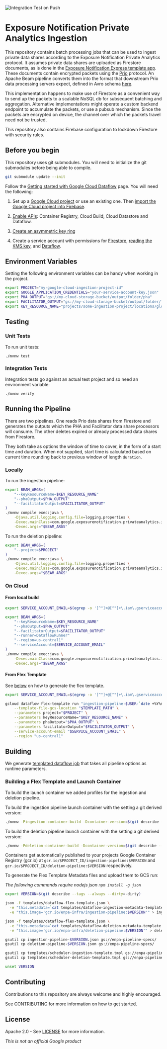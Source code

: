 ![Integration Test on Push](https://github.com/google/exposure-notifications-private-analytics-ingestion/workflows/Integration%20Test%20on%20Push/badge.svg?branch=main)

# Exposure Notification Private Analytics Ingestion

This repository contains batch processing jobs that can be used to ingest
private data shares according to the Exposure Notification Private Analytics
protocol. It assumes private data shares are uploaded as Firestore documents,
as is done in the
[Exposure Notification Express template app](https://github.com/google/exposure-notifications-android/blob/4b7b461282b2ede6fb2a93488c6d628440052c8d/app/src/main/java/com/google/android/apps/exposurenotification/privateanalytics/PrivateAnalyticsFirestoreRepository.java#L42).
These documents contain encrypted packets using the [Prio](https://crypto.stanford.edu/prio/)
protocol. An Apache Beam pipeline converts them into the format
that downstream Prio data processing servers expect, defined in Avro schema
[here](https://github.com/abetterinternet/prio-server/tree/master/avro-schema).

This implementation happens to make use of Firestore as a convenient way to
send up the packets to a scalable NoSQL db for subsequent batching and aggregation.
Alternative implementations might operate a custom backend endpoint to accumulate
the packets, or use a pubsub mechanism. Since the packets are encrypted on device,
the channel over which the packets travel need not be trusted.

This repository also contains Firebase configuration to lockdown Firestore
with security rules.

## Before you begin

This repository uses git submodules. You will need to initialize the git submodules 
before being able to compile.
```sh
git submodule update --init
```

Follow the
[Getting started with Google Cloud Dataflow](https://github.com/GoogleCloudPlatform/java-docs-samples/blob/master/dataflow/README.md)
page. You will need the following:

1. Set up a
    [Google Cloud project](https://console.cloud.google.com/projectcreate) or use an existing one.
    Then [import the Google Cloud project into Firebase](https://cloud.google.com/firestore/docs/client/get-firebase).

1. [Enable APIs](https://console.cloud.google.com/flows/enableapi?apiid=containerregistry.googleapis.com,cloudbuild.googleapis.com):
    Container Registry, Cloud Build, Cloud Datastore and Dataflow.

1. [Create an asymmetric key ring](https://cloud.google.com/kms/docs/creating-asymmetric-keys)

1. Create a service account with permissions for [Firestore](https://cloud.google.com/datastore/docs/access/iam#iam_roles),
    [reading the KMS key](https://cloud.google.com/kms/docs/reference/permissions-and-roles),
    and [Dataflow](https://cloud.google.com/dataflow/docs/concepts/access-control#roles).

## Environment Variables

Setting the following environment variables can be handy when working in the
project.

```sh
export PROJECT="my-google-cloud-ingestion-project-id"
export GOOGLE_APPLICATION_CREDENTIALS="your-service-account-key.json"
export PHA_OUTPUT="gs://my-cloud-storage-bucket/output/folder/pha"
export FACILITATOR_OUTPUT="gs://my-cloud-storage-bucket/output/folder/faciliator"
export KEY_RESOURCE_NAME="projects/some-ingestion-project/locations/global/keyRings/some-signature-key-ring/cryptoKeys/some-signature-key/cryptoKeyVersions/1"
```

## Testing

### Unit Tests

To run unit tests:

```shell script
./mvnw test
```

### Integration Tests

Integration tests go against an actual test project and so need an environment
variable:

```shell script
./mvnw verify
```

## Running the Pipeline

There are two pipelines. One reads Prio data shares from Firestore and
generates the outputs which the PHA and Facilitator data share processors will consume.
The other deletes expired or already processed data shares from Firestore. 

They both take as options the window of time to cover, in the form of a start
time and duration. When not supplied, start time is calculated based on current
time rounding back to previous window of length `duration`.

### Locally

To run the ingestion pipeline:

```sh
export BEAM_ARGS=(
    "--keyResourceName=$KEY_RESOURCE_NAME"
    "--phaOutput=$PHA_OUTPUT"
    "--facilitatorOutput=$FACILITATOR_OUTPUT"
)
./mvnw compile exec:java \
    -Djava.util.logging.config.file=logging.properties \
    -Dexec.mainClass=com.google.exposurenotification.privateanalytics.ingestion.IngestionPipeline \
    -Dexec.args="$BEAM_ARGS"
```

To run the deletion pipeline:

```sh
export BEAM_ARGS=(
    "--project=$PROJECT"
)
./mvnw compile exec:java \
    -Djava.util.logging.config.file=logging.properties \
    -Dexec.mainClass=com.google.exposurenotification.privateanalytics.ingestion.DeletionPipeline \
    -Dexec.args="$BEAM_ARGS"
```

### On Cloud

#### From local build

```sh
export SERVICE_ACCOUNT_EMAIL=$(egrep -o '[^"]+@[^"]+\.iam\.gserviceaccount\.com' $GOOGLE_APPLICATION_CREDENTIALS)

export BEAM_ARGS=(
    "--keyResourceName=$KEY_RESOURCE_NAME"
    "--phaOutput=$PHA_OUTPUT"
    "--facilitatorOutput=$FACILITATOR_OUTPUT"
    "--runner=DataflowRunner"
    "--region=us-central1"
    "--serviceAccount=$SERVICE_ACCOUNT_EMAIL"
)
./mvnw compile exec:java \
    -Dexec.mainClass=com.google.exposurenotification.privateanalytics.ingestion.IngestionPipeline \
    -Dexec.args="$BEAM_ARGS"
```

#### From Flex Template

See [below](#creating-a-flex-template) on how to generate the flex template.


```sh
export SERVICE_ACCOUNT_EMAIL=$(egrep -o '[^"]+@[^"]+\.iam\.gserviceaccount\.com' $GOOGLE_APPLICATION_CREDENTIALS)

gcloud dataflow flex-template run "ingestion-pipeline-$USER-`date +%Y%m%d-%H%M%S`" \
    --template-file-gcs-location "$TEMPLATE_PATH" \
    --parameters project="$PROJECT" \
    --parameters keyResourceName="$KEY_RESOURCE_NAME" \
    --parameters phaOutput="$PHA_OUTPUT" \
    --parameters facilitatorOutput="$FACILITATOR_OUTPUT" \
    --service-account-email "$SERVICE_ACCOUNT_EMAIL" \
    --region "us-central1"
```

## Building

We generate [templated dataflow job](https://cloud.google.com/dataflow/docs/guides/templates/overview#templated-dataflow-jobs)
that takes all pipeline options as runtime parameters.

### Building a Flex Template and Launch Container

To build the launch container we added profiles for the ingestion and deletion pipeline.

To build the ingestion pipeline launch container with the setting a git derived version:
```sh
./mvnw -Pingestion-container-build -Dcontainer-version=$(git describe --tags --always --dirty=-dirty) package
```

To build the deletion pipeline launch container with the setting a git derived version:
```sh
./mvnw -Pdeletion-container-build -Dcontainer-version=$(git describe --tags --always --dirty=-dirty) package
```

Containers get automatically published to your projects Google Container Registry (gcr.io)
at `gcr.io/$PROJECT_ID/ingestion-pipeline:$VERSION` and `gcr.io/$PROJECT_ID/deletion-pipeline:$VERSION`
respectively.

To generate the Flex Template Metadata files and upload them to GCS run:

*The following commands require nodejs json `npm install -g json`*

```sh
export VERSION=$(git describe --tags --always --dirty=-dirty)

json -f templates/dataflow-flex-template.json \
  -e "this.metadata=`cat templates/dataflow-ingestion-metadata-template.json`" \
  -e "this.image='gcr.io/enpa-infra/ingestion-pipeline:$VERSION'" > ingestion-pipeline-$VERSION.json

json -f templates/dataflow-flex-template.json \
  -e "this.metadata=`cat templates/dataflow-deletion-metadata-template.json`" \
  -e "this.image='gcr.io/enpa-infra/deletion-pipeline:$VERSION'" > deletion-pipeline-$VERSION.json

gsutil cp ingestion-pipeline-$VERSION.json gs://enpa-pipeline-specs/
gsutil cp deletion-pipeline-$VERSION.json gs://enpa-pipeline-specs/

gsutil cp templates/scheduler-ingestion-template.tmpl gs://enpa-pipeline-specs/scheduler-ingestion-template.tmpl
gsutil cp templates/scheduler-deletion-template.tmpl gs://enpa-pipeline-specs/scheduler-deletion-template.tmpl

unset VERSION
```

## Contributing

Contributions to this repository are always welcome and highly encouraged.

See [CONTRIBUTING](docs/contributing.md) for more information on how to get started.

## License

Apache 2.0 - See [LICENSE](LICENSE) for more information.

*This is not an official Google product*
